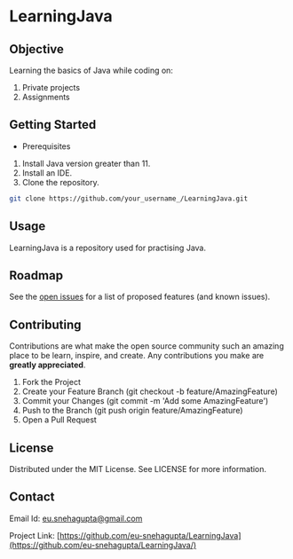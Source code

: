 # LearningJava

## Objective
Learning the basics of Java while coding on:
1. Private projects
2. Assignments

## Getting Started
+ Prerequisites
1. Install Java version greater than 11.
2. Install an IDE.
3. Clone the repository.

```bash
git clone https://github.com/your_username_/LearningJava.git
```

## Usage
LearningJava is a repository used for practising Java.

## Roadmap
See the [open issues](https://github.com/eu-snehagupta/LearningJava/issues) for a list of proposed features (and known issues).

## Contributing
Contributions are what make the open source community such an amazing place to be learn, inspire, and create. Any contributions you make are **greatly appreciated**.
1. Fork the Project
2. Create your Feature Branch (git checkout -b feature/AmazingFeature)
3. Commit your Changes (git commit -m 'Add some AmazingFeature')
4. Push to the Branch (git push origin feature/AmazingFeature)
5. Open a Pull Request

## License
Distributed under the MIT License. See LICENSE for more information.

## Contact
Email Id: [eu.snehagupta@gmail.com](eu.snehagupta@gmail.com)

Project Link: [https://github.com/eu-snehagupta/LearningJava](https://github.com/eu-snehagupta/LearningJava/)



